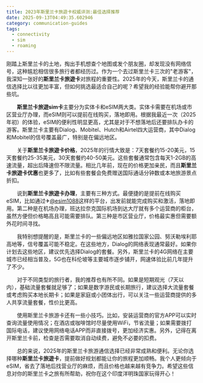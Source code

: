 ```yaml
---
title: 2023年斯里兰卡旅遊卡权威评测:最佳选择推荐
date: 2025-09-13T04:49:35.602946
category: communication-guides
tags:
  - connectivity
  - sim
  - roaming
---
```


刚踏上斯里兰卡的土地，掏出手机想查个地图或发个朋友圈，却发现没有网络信号，这种尴尬相信很多旅行者都经历过。作为一个去过斯里兰卡三次的"老游客"，我深知一张好的**斯里兰卡旅遊卡**对旅程的重要性。2025年的今天，斯里兰卡的通信选择比以往更加丰富，但如何挑选最适合自己的呢？希望我的经验能帮你避开那些坑。

　　**斯里兰卡旅遊sim卡**主要分为实体卡和eSIM两大类。实体卡需要在机场或市区营业厅办理，而eSIM则可以提前在线购买，落地即用。根据我最近一次（2025年初）的体验，eSIM的便利性明显更高，尤其是对于不想落地后还要排队办卡的游客。斯里兰卡主要有Dialog、Mobitel、Hutch和Airtel四大运营商，其中Dialog和Mobitel的信号覆盖最广，特别是在偏远地区。

　　关于**斯里兰卡旅遊卡价格**，2025年的行情大致是：7天套餐约15-20美元，15天套餐约25-35美元，30天套餐约40-50美元。这些套餐通常包含每天1-2GB的高速流量，超出后降速但不限流量。相比几年前，现在的价格更加亲民，而且**斯里兰卡旅遊卡优惠**也更多了，比如有些套餐会免费赠送国际通话分钟数或本地旅游景点折扣。

　　说到**斯里兰卡旅遊卡办理**，主要有三种方式。最便捷的是提前在线购买eSIM，比如通过✈[@esim1088](https://t.me/s/esim1088)这样的平台，出发前就能完成购买和激活，落地即用。第二种是在机场办理，班达拉奈克国际机场到达大厅就有多个运营商的柜台，虽然方便但价格略高且可能需要排队。第三种是市区营业厅，价格最实惠但需要额外花时间寻找。

　　我特别想提醒的是，斯里兰卡的一些偏远地区如雅拉国家公园、努沃勒埃利耶高地等，信号覆盖可能不稳定。在这些地方，Dialog的网络表现通常最好。如果你计划去这些地区，建议优先选择Dialog的套餐。另外，斯里兰卡的4G网络在主要城市已经相当普及，5G也在科伦坡等主要城市逐步铺开，网速体验比前几年提升了不少。

　　对于不同类型的旅行者，我的推荐也有所不同。如果是短期观光（7天以内），基础流量套餐就足够了；如果是数字游民或长期旅行，建议选择大流量套餐或考虑购买本地长期卡；如果是家庭或小团体出行，可以关注一些运营商提供的多人共享流量套餐，性价比更高。

　　使用斯里兰卡旅游卡还有一些小技巧。比如，安装运营商的官方APP可以实时查询流量使用情况；在酒店或咖啡馆时尽量使用WiFi，节省流量；如果需要拨打国际电话，建议使用网络电话APP而非直接拨号，更加经济实惠。另外，记得在离开斯里兰卡前，检查是否需要取消自动续费，避免不必要的扣费。

　　总的来说，2025年的斯里兰卡旅游通信选择已经非常成熟和便利。无论你选择哪种**斯里兰卡旅遊卡**，提前做好规划都能让你的旅程更加顺畅。我个人更倾向于eSIM，省去了落地后找营业厅的麻烦，而且价格也越来越有竞争力。希望这些信息对你的斯里兰卡之旅有所帮助，祝你在这个印度洋明珠国家玩得开心！